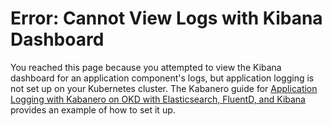 # Error: Cannot View Logs with Kibana Dashboard

You reached this page because you attempted to view the Kibana dashboard for an application component's logs, but application logging is not set up on your Kubernetes cluster.  The Kabanero guide for [Application Logging with Kabanero on OKD with Elasticsearch, FluentD, and Kibana](https://kabanero.io/guides/app-logging) provides an example of how to set it up.
